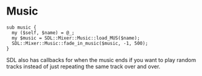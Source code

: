 # Music

    sub music {
      my ($self, $name) = @_;
      my $music = SDL::Mixer::Music::load_MUS($name);
      SDL::Mixer::Music::fade_in_music($music, -1, 500);
    }

SDL also has callbacks for when the music ends if you want to play
random tracks instead of just repeating the same track over and over.
